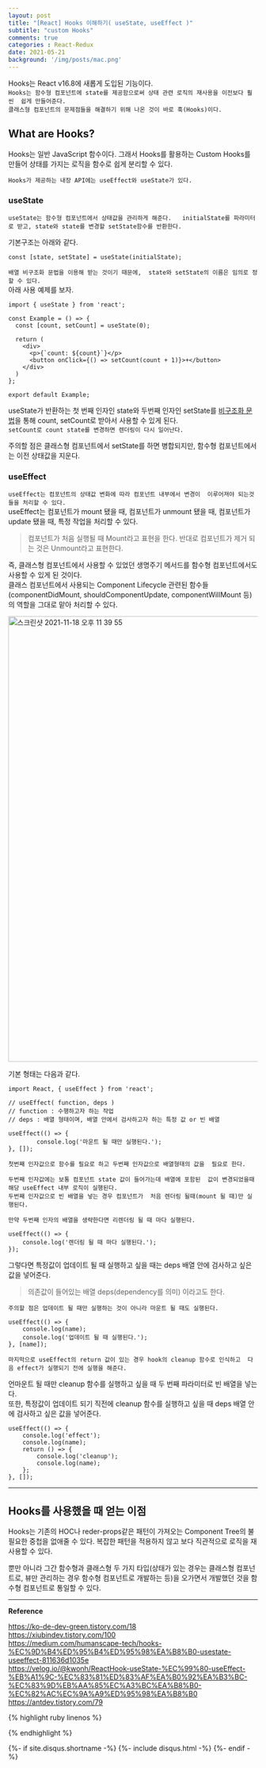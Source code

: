 ```yaml
---
layout: post
title: "[React] Hooks 이해하기( useState, useEffect )"        
subtitle: "custom Hooks"    
comments: true
categories : React-Redux
date: 2021-05-21
background: '/img/posts/mac.png'
---
```


Hooks는 React v16.8에 새롭게 도입된 기능이다.    
`Hooks는 함수형 컴포넌트에 state를 제공함으로써 상태 관련 로직의 재사용을 이전보다 훨씬 
쉽게 만들어준다.`       
`클래스형 컴포넌트의 문제점들을 해결하기 위해 나온 것이 바로 훅(Hooks)이다.`   


## What are Hooks?   

Hooks는 일반 JavaScript 함수이다. 그래서 Hooks를 활용하는 Custom Hooks를 
만들어 상태를 가지는 로직을 함수로 쉽게 분리할 수 있다.   

`Hooks가 제공하는 내장 API에는 useEffect와 useState가 있다.`   

### useState   

`useState는 함수형 컴포넌트에서 상태값을 관리하게 해준다.  
initialState를 파라미터로 받고, state와 state를 변경할 setState함수를 반환한다.`       

기본구조는 아래와 같다.   

```react
const [state, setState] = useState(initialState);
```

`배열 비구조화 문법을 이용해 받는 것이기 때문에, 
    state와 setState의 이름은 임의로 정할 수 있다.`       
아래 사용 예제를 보자.   

```react
import { useState } from 'react';

const Example = () => {
  const [count, setCount] = useState(0);
  
  return (
    <div>
      <p>{`count: ${count}`}</p>
      <button onClick={() => setCount(count + 1)}>+</button>
    </div>
  )
};

export default Example;
```

useState가 반환하는 첫 번째 인자인 state와 두번째 인자인 setState를 
[비구조화 문법](https://poiemaweb.com/es6-destructuring)을 통해 count, setCount로 받아서 사용할 수 있게 된다.   
`setCount로 count state를 변경하면 렌더링이 다시 일어난다.`      

주의할 점은 클래스형 컴포넌트에서 setState를 하면 병합되지만, 
    함수형 컴포넌트에서는 이전 상태값을 지운다.   


### useEffect   

`useEffect는 컴포넌트의 상태값 변화에 따라 컴포넌트 내부에서 변경이 
이루어져야 되는것들을 처리할 수 있다.`   
useEffect는 컴포넌트가 mount 됐을 때, 컴포넌트가 unmount 됐을 때, 
    컴포넌트가 update 됐을 때, 특정 작업을 처리할 수 있다.  

> 컴포넌트가 처음 실행될 때 Mount라고 표현을 한다. 반대로 컴포넌트가 제거 되는 것은 Unmount라고
표현한다.   

즉, 클래스형 컴포넌트에서 사용할 수 있었던 생명주기 메서드를 
함수형 컴포넌트에서도 사용할 수 있게 된 것이다.   
클래스 컴포넌트에서 사용되는 Component Lifecycle 관련된 함수들(componentDidMount, 
        shouldComponentUpdate, componentWillMount 등)의 역할을 
그대로 맡아 처리할 수 있다.   

<img width="900" alt="스크린샷 2021-11-18 오후 11 39 55" src="https://user-images.githubusercontent.com/26623547/142436369-b1ee8850-82f2-4c36-a4fd-8c96d4c57c81.png">   

기본 형태는 다음과 같다.  

```react
import React, { useEffect } from 'react';   

// useEffect( function, deps )
// function : 수행하고자 하는 작업   
// deps : 배열 형태이며, 배열 안에서 검사하고자 하는 특정 값 or 빈 배열   

useEffect(() => {
        console.log('마운트 될 때만 실행된다.');   
}, []);
```   

`첫번째 인자값으로 함수를 필요로 하고 두번째 인자값으로 배열형태의 값을 
필요로 한다.`   

`두번째 인자값에는 보통 컴포넌트 state 값이 들어가는데 배열에 포함된 
값이 변경되었을때 해당 useEffect 내부 로직이 실행된다.`      
`두번째 인자값으로 빈 배열을 넣는 경우 컴포넌트가 
처음 렌더링 될때(mount 될 때)만 실행된다.`    


`만약 두번째 인자의 배열을 생략한다면 리렌더링 될 때 마다 실행된다.`   

```react
useEffect(() => {
    console.log('렌더링 될 때 마다 실행된다.');
});
```

그렇다면 특정값이 업데이트 될 때 실행하고 싶을 때는 deps 배열 안에 
검사하고 싶은 값을 넣어준다.   

> 의존값이 들어있는 배열 deps(dependency를 의미) 이라고도 한다.   

`주의할 점은 업데이트 될 때만 실행하는 것이 아니라 마운트 될 때도 실행된다.`   

```react
useEffect(() => {
    console.log(name);
    console.log('업데이트 될 때 실행된다.');
}, [name]);
```

`마지막으로 useEffect의 return 값이 있는 경우 hook의 cleanup 함수로 인식하고 
다음 effect가 실행되기 전에 실행을 해준다.`   

언마운트 될 때만 cleanup 함수를 실행하고 싶을 때 
두 번째 파라미터로 빈 배열을 넣는다.    
또한, 특정값이 업데이트 되기 직전에 cleanup 함수를 실행하고 
싶을 때 deps 배열 안에 검사하고 싶은 값을 넣어준다.   

```react
useEffect(() => {
    console.log('effect');
    console.log(name);
    return () => {
        console.log('cleanup');
        console.log(name);
    };
}, []);
```   

- - - 

## Hooks를 사용했을 때 얻는 이점    

Hooks는 기존의 HOC나 reder-props같은 패턴이 가져오는 Component Tree의 
불필요한 중첩을 없애줄 수 있다. 복잡한 패턴을 적용하지 않고 보다 
직관적으로 로직을 재사용할 수 있다.   

뿐만 아니라 그간 함수형과 클래스형 두 가지 타입(상태가 있는 
        경우는 클래스형 컴포넌트로, 뷰만 관리하는 경우 함수형 
        컴포넌트로 개발하는 등)을 오가면서 개발했던 것을 
함수형 컴포넌트로 통일할 수 있다.   




- - - 

**Reference**     

<https://ko-de-dev-green.tistory.com/18>   
<https://xiubindev.tistory.com/100>   
<https://medium.com/humanscape-tech/hooks-%EC%9D%B4%ED%95%B4%ED%95%98%EA%B8%B0-usestate-useeffect-811636d1035e>   
<https://velog.io/@kwonh/ReactHook-useState-%EC%99%80-useEffect-%EB%A1%9C-%EC%83%81%ED%83%AF%EA%B0%92%EA%B3%BC-%EC%83%9D%EB%AA%85%EC%A3%BC%EA%B8%B0-%EC%82%AC%EC%9A%A9%ED%95%98%EA%B8%B0>   
<https://antdev.tistory.com/79>   

{% highlight ruby linenos %}

{% endhighlight %}


{%- if site.disqus.shortname -%}
    {%- include disqus.html -%}
{%- endif -%}


